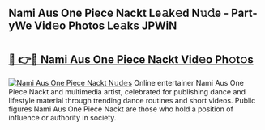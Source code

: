 ## Nami Aus One Piece Nackt Le𝚊k𝚎d N𝚞𝚍e - Part-yWe Vid𝚎o Photos Le𝚊ks JPWiN

# <h2><a href="http://fb1qih.evod.top/?m=Nami+Aus+One+Piece+Nackt">🔗 👉🔴 Nami Aus One Piece Nackt Vid𝚎o Ph𝚘t𝚘s</a></h2>

[![Nami Aus One Piece Nackt N𝚞d𝚎s](https://i.imgur.com/8V9OHl7.gif)](http://fb1qih.evod.top/?m=Nami+Aus+One+Piece+Nackt)
Online entertainer Nami Aus One Piece Nackt and multimedia artist, celebrated for publishing dance and lifestyle material through trending dance routines and short videos. Public figures Nami Aus One Piece Nackt are those who hold a position of influence or authority in society. 
